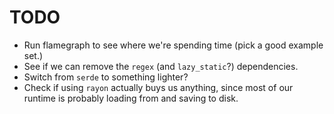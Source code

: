 # TODO

- Run flamegraph to see where we're spending time (pick a good example set.)
- See if we can remove the `regex` (and `lazy_static`?) dependencies.
- Switch from `serde` to something lighter?
- Check if using `rayon` actually buys us anything, since most of our runtime is probably loading
  from and saving to disk.